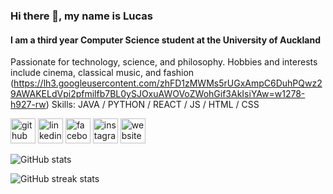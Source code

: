 ### Hi there 👋, my name is Lucas
#### I am a third year Computer Science student at the University of Auckland
Passionate for technology, science, and philosophy. Hobbies and interests include cinema, classical music, and fashion
(https://lh3.googleusercontent.com/zhFD1zMWMs5rUGxAmpC6DuhPQwz29AWAKELdVpi2pfmilfb7BL0ySJOxuAWOVoZWohGif3AkIsiYAw=w1278-h927-rw)
Skills: JAVA / PYTHON / REACT / JS / HTML / CSS



[<img src='https://cdn.jsdelivr.net/npm/simple-icons@3.0.1/icons/github.svg' alt='github' height='40'>](https://github.com/lucasli233)  [<img src='https://cdn.jsdelivr.net/npm/simple-icons@3.0.1/icons/linkedin.svg' alt='linkedin' height='40'>](https://www.linkedin.com/in/lucasli233/)  [<img src='https://cdn.jsdelivr.net/npm/simple-icons@3.0.1/icons/facebook.svg' alt='facebook' height='40'>](https://www.facebook.com/LucasShengqiLi)  [<img src='https://cdn.jsdelivr.net/npm/simple-icons@3.0.1/icons/instagram.svg' alt='instagram' height='40'>](https://www.instagram.com/lucass.li_/)  [<img src='https://cdn.jsdelivr.net/npm/simple-icons@3.0.1/icons/icloud.svg' alt='website' height='40'>](https://lucasli233.github.io/react-portfolio/)  

![GitHub stats](https://github-readme-stats.vercel.app/api?username=lucasli233&show_icons=true)  

![GitHub streak stats](https://github-readme-streak-stats.herokuapp.com/?user=lucasli233)  

